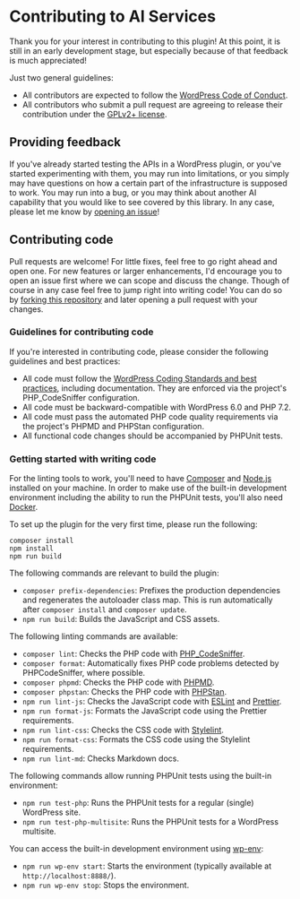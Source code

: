 # Contributing to AI Services

Thank you for your interest in contributing to this plugin! At this point, it is still in an early development stage, but especially because of that feedback is much appreciated!

Just two general guidelines:
* All contributors are expected to follow the [WordPress Code of Conduct](https://make.wordpress.org/handbook/community-code-of-conduct/).
* All contributors who submit a pull request are agreeing to release their contribution under the [GPLv2+ license](https://github.com/felixarntz/ai-services/blob/main/LICENSE).

## Providing feedback

If you've already started testing the APIs in a WordPress plugin, or you've started experimenting with them, you may run into limitations, or you simply may have questions on how a certain part of the infrastructure is supposed to work. You may run into a bug, or you may think about another AI capability that you would like to see covered by this library. In any case, please let me know by [opening an issue](https://github.com/felixarntz/ai-services/issues/new/choose)!

## Contributing code

Pull requests are welcome! For little fixes, feel free to go right ahead and open one. For new features or larger enhancements, I'd encourage you to open an issue first where we can scope and discuss the change. Though of course in any case feel free to jump right into writing code! You can do so by [forking this repository](https://github.com/felixarntz/ai-services/fork) and later opening a pull request with your changes.

### Guidelines for contributing code

If you're interested in contributing code, please consider the following guidelines and best practices:

* All code must follow the [WordPress Coding Standards and best practices](https://developer.wordpress.org/coding-standards/), including documentation. They are enforced via the project's PHP_CodeSniffer configuration.
* All code must be backward-compatible with WordPress 6.0 and PHP 7.2.
* All code must pass the automated PHP code quality requirements via the project's PHPMD and PHPStan configuration.
* All functional code changes should be accompanied by PHPUnit tests.

### Getting started with writing code

For the linting tools to work, you'll need to have [Composer](https://getcomposer.org/) and [Node.js](https://nodejs.org/) installed on your machine. In order to make use of the built-in development environment including the ability to run the PHPUnit tests, you'll also need [Docker](https://www.docker.com/).

To set up the plugin for the very first time, please run the following:
```
composer install
npm install
npm run build
```

The following commands are relevant to build the plugin:
* `composer prefix-dependencies`: Prefixes the production dependencies and regenerates the autoloader class map. This is run automatically after `composer install` and `composer update`.
* `npm run build`: Builds the JavaScript and CSS assets.

The following linting commands are available:

* `composer lint`: Checks the PHP code with [PHP_CodeSniffer](https://github.com/PHPCSStandards/PHP_CodeSniffer/).
* `composer format`: Automatically fixes PHP code problems detected by PHPCodeSniffer, where possible.
* `composer phpmd`: Checks the PHP code with [PHPMD](https://github.com/phpmd/phpmd).
* `composer phpstan`: Checks the PHP code with [PHPStan](https://github.com/phpstan/phpstan).
* `npm run lint-js`: Checks the JavaScript code with [ESLint](https://eslint.org/) and [Prettier](https://prettier.io/).
* `npm run format-js`: Formats the JavaScript code using the Prettier requirements.
* `npm run lint-css`: Checks the CSS code with [Stylelint](https://stylelint.io/).
* `npm run format-css`: Formats the CSS code using the Stylelint requirements.
* `npm run lint-md`: Checks Markdown docs.

The following commands allow running PHPUnit tests using the built-in environment:

* `npm run test-php`: Runs the PHPUnit tests for a regular (single) WordPress site.
* `npm run test-php-multisite`: Runs the PHPUnit tests for a WordPress multisite.

You can access the built-in development environment using [wp-env](https://www.npmjs.com/package/@wordpress/env):

* `npm run wp-env start`: Starts the environment (typically available at `http://localhost:8888/`).
* `npm run wp-env stop`: Stops the environment.
